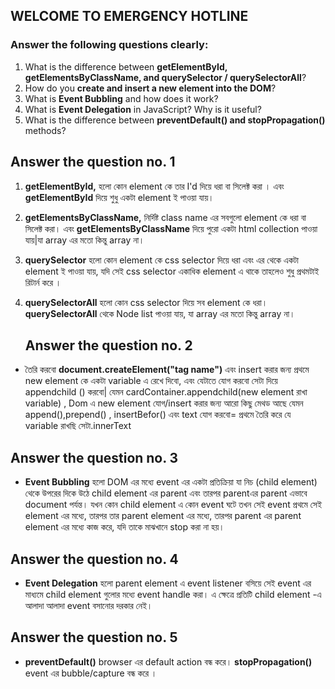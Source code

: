 ## WELCOME TO EMERGENCY HOTLINE 


### Answer the following questions clearly:

1. What is the difference between **getElementById, getElementsByClassName, and querySelector / querySelectorAll**?
2. How do you **create and insert a new element into the DOM**?
3. What is **Event Bubbling** and how does it work?
4. What is **Event Delegation** in JavaScript? Why is it useful?
5. What is the difference between **preventDefault() and stopPropagation()** methods?

## Answer the question no. 1

1. **getElementById,** হলো কোন element কে তার I'd দিয়ে ধরা বা সিলেক্ট করা । এবং **getElementById**
    দিয়ে শুধু একটা element ই পাওয়া যায়। 
2. **getElementsByClassName,**  নির্দিষ্ট class name এর সবগুলো element কে ধরা বা সিলেক্ট করা‌। 
   এবং **getElementsByClassName**    দিয়ে পুরো একটা html collection পাওয়া যায়|যা array এর মতো কিন্তু array না।
3. **querySelector** হলো কোন element কে css selector দিয়ে ধরা এবং এর থেকে একটা element ই পাওয়া যায়,
    যদি সেই css selector একাধিক element এ থাকে তাহলেও শুধু প্রথমটাই রিটার্ন করে ।
4. **querySelectorAll**  হলো কোন css selector দিয়ে সব element কে ধরা। **querySelectorAll** থেকে Node list পাওয়া যায়,
   যা array এর মতো কিন্তু array না।

   ## Answer the question no. 2

 - তৈরি করবো **document.createElement("tag name")** এবং insert করার জন্য প্রথমে new element কে একটা variable এ রেখে দিবো, 
  এবং যেটাতে যোগ করবো সেটা দিয়ে appendchild () করবো| যেমন cardContainer.appendchild(new element রাখা variable) ,
  Dom এ new element যোগ/insert করার জন্য আরো কিছু মেথড আছে যেমন append(),prepend() , insertBefor() 
  এবং text যোগ করবো= প্রথমে তৈরি করে যে variable রাখছি সেটা.innerText 

  ## Answer the question no. 3
    
 - **Event Bubbling** হলো DOM এর মধ্যে event এর একটা প্রতিক্রিয়া যা নিচ (child element) থেকে উপরের দিকে উঠে child element এর parent এবং তারপর parentএর parent এভাবে document পর্যন্ত।
 যখন কোন child element এ কোন event ঘটে তখন সেই event প্রথমে সেই element এর মধ্যে, তারপর তার parent element এর মধ্যে, তারপর parent এর parent element এর মধ্যে কাজ করে, যদি তাকে মাঝখানে stop করা না হয়।


 ## Answer the question no. 4

 - **Event Delegation** হলো parent element এ event listener বসিয়ে সেই event এর মাধ্যমে child element গুলোর মধ্যে event handle করা।
 এ ক্ষেত্রে প্রতিটি child element -এ আলাদা আলাদা event বসানোর দরকার নেই।


 ## Answer the question no. 5

- **preventDefault()** browser এর default action বন্ধ করে।
   **stopPropagation()** event এর bubble/capture বন্ধ করে ।

